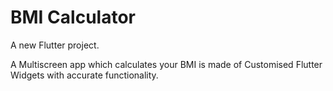 # BMI Calculator

A new Flutter project.


A Multiscreen app which calculates your BMI is made of Customised Flutter Widgets with accurate functionality.
